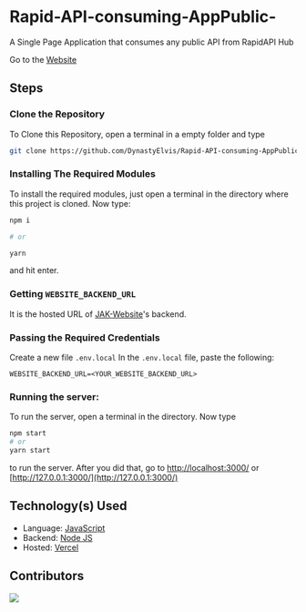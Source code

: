 # Rapid-API-consuming-AppPublic-
A Single Page Application that consumes any public API from RapidAPI Hub


<div align=center>


</div>

Go to the [Website](https://api.jonakadiptakalita.tk)
## Steps

### Clone the Repository

To Clone this Repository, open a terminal in a empty folder and type

```bash
git clone https://github.com/DynastyElvis/Rapid-API-consuming-AppPublic-
```

### Installing The Required Modules

To install the required modules, just open a terminal in the directory where this project
is cloned. Now type:

```bash
npm i

# or

yarn
```

and hit enter.

### Getting `WEBSITE_BACKEND_URL`

It is the hosted URL of [JAK-Website](https://github.com/DynastyElvis/Rapid-API-consuming-AppPublic-)'s backend.

### Passing the Required Credentials

Create a new file `.env.local`
In the `.env.local` file, paste the following:

```env
WEBSITE_BACKEND_URL=<YOUR_WEBSITE_BACKEND_URL>
```

### Running the server:

To run the server, open a terminal in the directory. Now type

```bash
npm start
# or
yarn start
```

to run the server. After you did that, go to [http://localhost:3000/](http://localhost:3000/) or
[http://127.0.0.1:3000/](http://127.0.0.1:3000/)

## Technology(s) Used

-   Language: [JavaScript](https://www.javascript.com/)
-   Backend: [Node JS](https://nodejs.org/)
-   Hosted: [Vercel](https://vercel.com/)

## Contributors

<a href = "https://github.com/Jonak-Adipta-Kalita/JAK-API/graphs/contributors">
	<img src="https://contrib.rocks/image?repo=Jonak-Adipta-Kalita/JAK-API" />
</a>
